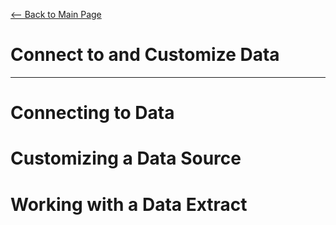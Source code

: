 [<-- Back to Main Page](README.md)
# Connect to and Customize Data
<hr>

# Connecting to Data<a name="1"></a>
# Customizing a Data Source<a name="2"></a>
# Working with a Data Extract<a name="3"></a>

